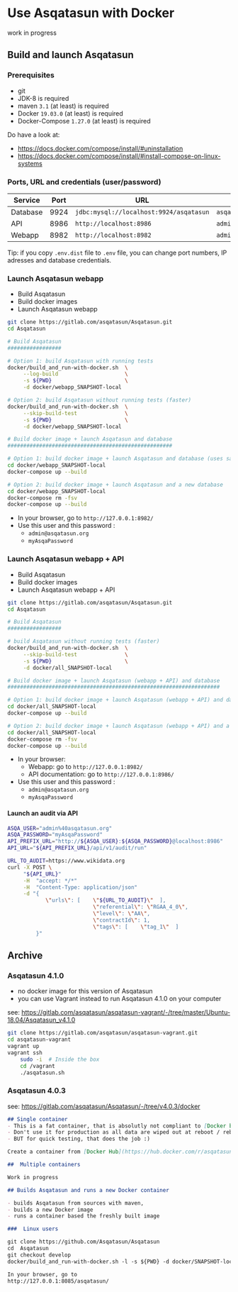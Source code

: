 # Use Asqatasun with Docker

work in progress

## Build and launch Asqatasun 

### Prerequisites

* git
* JDK-8 is required
* maven `3.1` (at least) is required
* Docker `19.03.0` (at least) is required
* Docker-Compose `1.27.0` (at least) is required

Do have a look at:

* https://docs.docker.com/compose/install/#uninstallation
* https://docs.docker.com/compose/install/#install-compose-on-linux-systems

### Ports, URL and credentials (user/password)

| Service  | Port | URL                                     | User                         | Password                        |
|----------|------|-----------------------------------------|------------------------------|---------------------------------|
| Database | 9924 | `jdbc:mysql://localhost:9924/asqatasun` | `asqatasunDatabaseUserLogin` | `asqatasunDatabaseUserP4ssword` |
| API      | 8986 | `http://localhost:8986`                 | `admin@asqatasun.org`        | `myAsqaPassword`                |
| Webapp   | 8982 | `http://localhost:8982`                 | `admin@asqatasun.org`        | `myAsqaPassword`                |

Tip: if you copy `.env.dist` file to `.env` file, you can change port numbers, IP adresses and database credentials.

### Launch Asqatasun webapp

- Build Asqatasun
- Build docker images
- Launch Asqatasun webapp

```bash
git clone https://gitlab.com/asqatasun/Asqatasun.git
cd Asqatasun

# Build Asqatasun
#################

# Option 1: build Asqatasun with running tests 
docker/build_and_run-with-docker.sh  \
     --log-build                     \
     -s ${PWD}                       \
     -d docker/webapp_SNAPSHOT-local 

# Option 2: build Asqatasun without running tests (faster)
docker/build_and_run-with-docker.sh  \
     --skip-build-test               \
     -s ${PWD}                       \
     -d docker/webapp_SNAPSHOT-local 

# Build docker image + launch Asqatasun and database
####################################################

# Option 1: build docker image + launch Asqatasun and database (uses same database, if it already exists)
cd docker/webapp_SNAPSHOT-local
docker-compose up --build

# Option 2: build docker image + launch Asqatasun and a new database
cd docker/webapp_SNAPSHOT-local
docker-compose rm -fsv
docker-compose up --build
```

* In your browser, go to `http://127.0.0.1:8982/` 
* Use this user and this password :
    * `admin@asqatasun.org`
    * `myAsqaPassword`
    
    
### Launch Asqatasun webapp + API

- Build Asqatasun
- Build docker images
- Launch Asqatasun webapp + API

```bash
git clone https://gitlab.com/asqatasun/Asqatasun.git
cd Asqatasun

# Build Asqatasun
#################

# build Asqatasun without running tests (faster)
docker/build_and_run-with-docker.sh  \
     --skip-build-test               \
     -s ${PWD}                       \
     -d docker/all_SNAPSHOT-local

# Build docker image + launch Asqatasun (webapp + API) and database
###################################################################

# Option 1: build docker image + launch Asqatasun (webapp + API) and database (uses same database, if it already exists)
cd docker/all_SNAPSHOT-local
docker-compose up --build

# Option 2: build docker image + launch Asqatasun (webapp + API) and a new database
cd docker/all_SNAPSHOT-local
docker-compose rm -fsv
docker-compose up --build
```

* In your browser:
  - Webapp: go to `http://127.0.0.1:8982/` 
  - API documentation: go to `http://127.0.0.1:8986/` 
* Use this user and this password :
    * `admin@asqatasun.org`
    * `myAsqaPassword`

#### Launch an audit via API
```bash
ASQA_USER="admin%40asqatasun.org" 
ASQA_PASSWORD="myAsqaPassword"
API_PREFIX_URL="http://${ASQA_USER}:${ASQA_PASSWORD}@localhost:8986"
API_URL="${API_PREFIX_URL}/api/v1/audit/run"

URL_TO_AUDIT=https://www.wikidata.org
curl -X POST \
     "${API_URL}"                                                             \
     -H  "accept: */*"                                                        \
     -H  "Content-Type: application/json"                                     \
     -d "{                                                                    \
            \"urls\": [    \"${URL_TO_AUDIT}\"  ],                            \
                           \"referential\": \"RGAA_4_0\",                     \
                           \"level\": \"AA\",                                 \
                           \"contractId\": 1,                                 \
                           \"tags\": [    \"tag_1\"  ]                        \
         }"
```


## Archive

### Asqatasun 4.1.0
- no docker image for this version of Asqatasun
- you can use Vagrant instead to run Asqatasun 4.1.0 on your computer

see: https://gitlab.com/asqatasun/asqatasun-vagrant/-/tree/master/Ubuntu-18.04/Asqatasun_v4.1.0

```bash
git clone https://gitlab.com/asqatasun/asqatasun-vagrant.git
cd asqatasun-vagrant
vagrant up
vagrant ssh
    sudo -i  # Inside the box
    cd /vagrant
    ./asqatasun.sh
```


### Asqatasun 4.0.3
see: https://gitlab.com/asqatasun/Asqatasun/-/tree/v4.0.3/docker

```markdown
## Single container
- This is a fat container, that is absolutly not compliant to [Docker best-practices](https://docs.docker.com/engine/userguide/eng-image/dockerfile_best-practices/)
- Don't use it for production as all data are wiped out at reboot / rebuild
- BUT for quick testing, that does the job :)

Create a container from [Docker Hub](https://hub.docker.com/r/asqatasun/asqatasun/)

##  Multiple containers

Work in progress

## Builds Asqatasun and runs a new Docker container

- builds Asqatasun from sources with maven,
- builds a new Docker image
- runs a container based the freshly built image

###  Linux users

git clone https://github.com/Asqatasun/Asqatasun
cd  Asqatasun
git checkout develop
docker/build_and_run-with-docker.sh -l -s ${PWD} -d docker/SNAPSHOT-local

In your browser, go to
http://127.0.0.1:8085/asqatasun/
````
